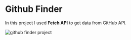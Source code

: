 # Github Finder


In this project I used **Fetch API** to get data from GitHub API.


![github finder project](https://github.com/mf210/githubfinder/blob/main/project_pics/githubfinder.gif)